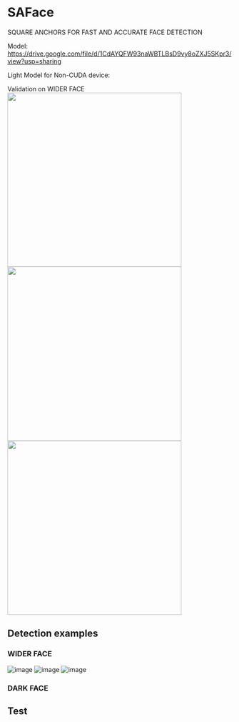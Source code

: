 # SAFace
SQUARE ANCHORS FOR FAST AND ACCURATE FACE DETECTION

Model: https://drive.google.com/file/d/1CdAYQFW93naWBTLBsD9vy8oZXJ5SKpr3/view?usp=sharing

Light Model for Non-CUDA device:

Validation on WIDER FACE
<img src="https://github.com/zhouliguo/SAFace/blob/main/results/e.png" height="390"><img src="https://github.com/zhouliguo/SAFace/blob/main/results/m.png" height="390"><img src="https://github.com/zhouliguo/SAFace/blob/main/results/h.png" height="390"/>

##  Detection examples

### WIDER FACE
![image](https://github.com/zhouliguo/SAFace/blob/main/results/w1.png)
![image](https://github.com/zhouliguo/SAFace/blob/main/results/w2.png)
![image](https://github.com/zhouliguo/SAFace/blob/main/results/w3.png)
### DARK FACE

## Test
